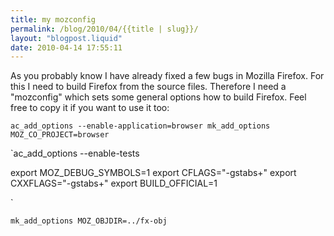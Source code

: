 ```yaml
---
title: my mozconfig
permalink: /blog/2010/04/{{title | slug}}/
layout: "blogpost.liquid"
date: 2010-04-14 17:55:11
---
```


As you probably know I have already fixed a few bugs in Mozilla Firefox. For this I need to build Firefox from the source files. Therefore I need a "mozconfig" which sets some general options how to build Firefox. Feel free to copy it if you want to use it too:

`ac_add_options --enable-application=browser
mk_add_options MOZ_CO_PROJECT=browser`

`ac_add_options --enable-tests

export MOZ_DEBUG_SYMBOLS=1
export CFLAGS="-gstabs+"
export CXXFLAGS="-gstabs+"
export BUILD_OFFICIAL=1

`

`mk_add_options MOZ_OBJDIR=../fx-obj`
